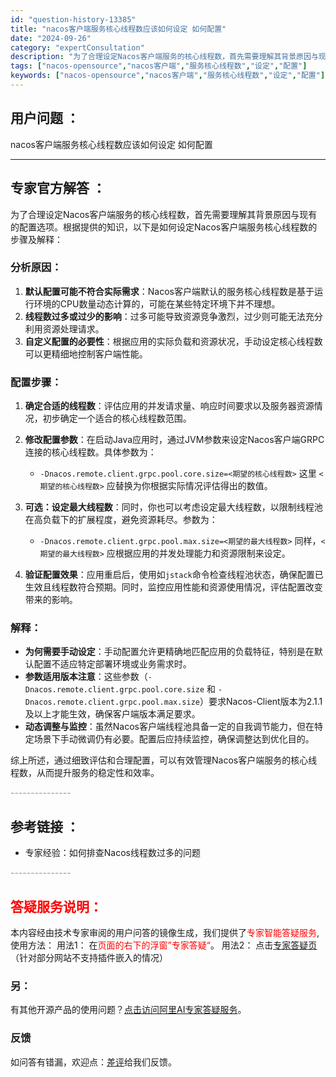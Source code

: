 ```yaml
---
id: "question-history-13385"
title: "nacos客户端服务核心线程数应该如何设定 如何配置"
date: "2024-09-26"
category: "expertConsultation"
description: "为了合理设定Nacos客户端服务的核心线程数，首先需要理解其背景原因与现有的配置选项。根据提供的知识，以下是如何设定Nacos客户端服务核心线程数的步骤及解释：### 分析原因：1. **默认配置可能不符合实际需求**：Nacos客户端默认的服务核心线程数是基于运行环境的CPU数量动态计算的，可能在"
tags: ["nacos-opensource","nacos客户端","服务核心线程数","设定","配置"]
keywords: ["nacos-opensource","nacos客户端","服务核心线程数","设定","配置"]
---
```


## 用户问题 ： 
 nacos客户端服务核心线程数应该如何设定 如何配置  

---------------
## 专家官方解答 ：

为了合理设定Nacos客户端服务的核心线程数，首先需要理解其背景原因与现有的配置选项。根据提供的知识，以下是如何设定Nacos客户端服务核心线程数的步骤及解释：

### 分析原因：
1. **默认配置可能不符合实际需求**：Nacos客户端默认的服务核心线程数是基于运行环境的CPU数量动态计算的，可能在某些特定环境下并不理想。
2. **线程数过多或过少的影响**：过多可能导致资源竞争激烈，过少则可能无法充分利用资源处理请求。
3. **自定义配置的必要性**：根据应用的实际负载和资源状况，手动设定核心线程数可以更精细地控制客户端性能。

### 配置步骤：
1. **确定合适的线程数**：评估应用的并发请求量、响应时间要求以及服务器资源情况，初步确定一个适合的核心线程数范围。
   
2. **修改配置参数**：在启动Java应用时，通过JVM参数来设定Nacos客户端GRPC连接的核心线程数。具体参数为：
   - `-Dnacos.remote.client.grpc.pool.core.size=<期望的核心线程数>`
   这里 `<期望的核心线程数>` 应替换为你根据实际情况评估得出的数值。

3. **可选：设定最大线程数**：同时，你也可以考虑设定最大线程数，以限制线程池在高负载下的扩展程度，避免资源耗尽。参数为：
   - `-Dnacos.remote.client.grpc.pool.max.size=<期望的最大线程数>`
   同样，`<期望的最大线程数>` 应根据应用的并发处理能力和资源限制来设定。

4. **验证配置效果**：应用重启后，使用如`jstack`命令检查线程池状态，确保配置已生效且线程数符合预期。同时，监控应用性能和资源使用情况，评估配置改变带来的影响。

### 解释：
- **为何需要手动设定**：手动配置允许更精确地匹配应用的负载特征，特别是在默认配置不适应特定部署环境或业务需求时。
- **参数适用版本注意**：这些参数（`-Dnacos.remote.client.grpc.pool.core.size` 和 `-Dnacos.remote.client.grpc.pool.max.size`）要求Nacos-Client版本为2.1.1及以上才能生效，确保客户端版本满足要求。
- **动态调整与监控**：虽然Nacos客户端线程池具备一定的自我调节能力，但在特定场景下手动微调仍有必要。配置后应持续监控，确保调整达到优化目的。

综上所述，通过细致评估和合理配置，可以有效管理Nacos客户端服务的核心线程数，从而提升服务的稳定性和效率。


<font color="#949494">---------------</font> 


## 参考链接 ：

* 专家经验：如何排查Nacos线程数过多的问题 


 <font color="#949494">---------------</font> 
 


## <font color="#FF0000">答疑服务说明：</font> 

本内容经由技术专家审阅的用户问答的镜像生成，我们提供了<font color="#FF0000">专家智能答疑服务</font>,使用方法：
用法1： 在<font color="#FF0000">页面的右下的浮窗”专家答疑“</font>。
用法2： 点击[专家答疑页](https://answer.opensource.alibaba.com/docs/intro)（针对部分网站不支持插件嵌入的情况）
### 另：


有其他开源产品的使用问题？[点击访问阿里AI专家答疑服务](https://answer.opensource.alibaba.com/docs/intro)。
### 反馈
如问答有错漏，欢迎点：[差评](https://ai.nacos.io/user/feedbackByEnhancerGradePOJOID?enhancerGradePOJOId=13880)给我们反馈。
